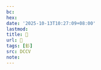 ```yaml
---
bc:
hex:
date: '2025-10-13T10:27:09+08:00'
lastmod:
title: 􃞠
url: 􃞠
tags: [釤]
src: DCCV
note:
---
```

